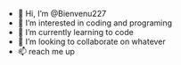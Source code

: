 - 👋 Hi, I’m @Bienvenu227
- 👀 I’m interested in coding and programing
- 🌱 I’m currently learning to code
- 💞️ I’m looking to collaborate on whatever 
- 📫 reach me up

<!---
Bienvenu227/Bienvenu227 is a ✨ special ✨ repository because its `README.md` (this file) appears on your GitHub profile.
You can click the Preview link to take a look at your changes.
--->
